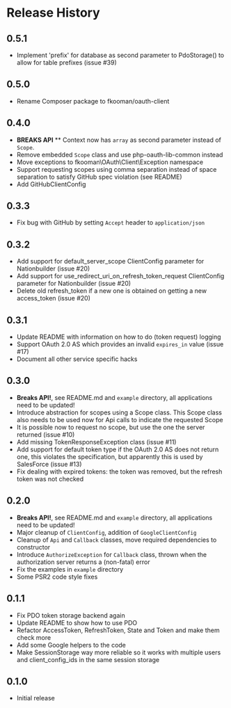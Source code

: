 # Release History

## 0.5.1
* Implement 'prefix' for database as second parameter to PdoStorage() to
  allow for table prefixes (issue #39)

## 0.5.0
* Rename Composer package to fkooman/oauth-client

## 0.4.0
* **BREAKS API**
** Context now has `array` as second parameter instead of `Scope`.
* Remove embedded `Scope` class and use php-oauth-lib-common instead
* Move exceptions to fkooman\OAuth\Client\Exception namespace
* Support requesting scopes using comma separation instead of space separation
  to satisfy GitHub spec violation (see README)
* Add GitHubClientConfig 

## 0.3.3
* Fix bug with GitHub by setting `Accept` header to `application/json`

## 0.3.2
* Add support for default_server_scope ClientConfig parameter for Nationbuilder 
  (issue #20)
* Add support for use_redirect_uri_on_refresh_token_request ClientConfig 
  parameter for Nationbuilder (issue #20) 
* Delete old refresh_token if a new one is obtained on getting a new 
  access_token (issue #20)

## 0.3.1
* Update README with information on how to do (token request) logging
* Support OAuth 2.0 AS which provides an invalid `expires_in` value (issue #17)
* Document all other service specific hacks

## 0.3.0
* **Breaks API!**, see README.md and `example` directory, all applications need
  to be updated!
* Introduce abstraction for scopes using a Scope class. This Scope class also
  needs to be used now for Api calls to indicate the requested Scope
* It is possible now to request no scope, but use the one the server returned
  (issue #10)
* Add missing TokenResponseException class (issue #11)
* Add support for default token type if the OAuth 2.0 AS does not return one,
  this violates the specification, but apparently this is used by SalesForce 
  (issue #13)
* Fix dealing with expired tokens: the token was removed, but the refresh
  token was not checked

## 0.2.0
* **Breaks API!**, see README.md and `example` directory, all applications need 
  to be updated!
* Major cleanup of `ClientConfig`, addition of `GoogleClientConfig`
* Cleanup of `Api` and `Callback` classes, move required dependencies to 
  constructor
* Introduce `AuthorizeException` for `Callback` class, thrown when the 
  authorization server returns a (non-fatal) error
* Fix the examples in `example` directory
* Some PSR2 code style fixes

## 0.1.1
* Fix PDO token storage backend again
* Update README to show how to use PDO
* Refactor AccessToken, RefreshToken, State and Token and make them check 
  more
* Add some Google helpers to the code
* Make SessionStorage way more reliable so it works with multiple users
  and client_config_ids in the same session storage

## 0.1.0
* Initial release
